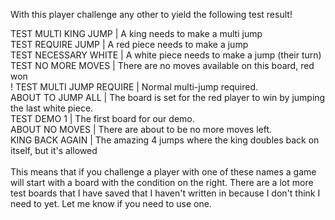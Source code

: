 With this player challenge any other to yield the following test result!

TEST MULTI KING JUMP		|	A king needs to make a multi jump<br>
TEST REQUIRE JUMP			|	A red piece needs to make a jump<br>
TEST NECESSARY WHITE		|	A white piece needs to make a jump (their turn)<br>
TEST NO MORE MOVES		    |	There are no moves available on this board, red won<br>!
TEST MULTI JUMP REQUIRE	    |	Normal multi-jump required.<br>
ABOUT TO JUMP ALL			|	The board is set for the red player to win by jumping the last white piece.<br>
TEST DEMO 1                 |   The first board for our demo.<br>
ABOUT NO MOVES              |   There are about to be no more moves left.<br>
KING BACK AGAIN             |   The amazing 4 jumps where the king doubles back on itself, but it's allowed<br>
<br>
This means that if you challenge a player with one of these names a game will start with a board with the condition on the right. There are a lot more test boards that I have saved that I haven't written in because I don't think I need to yet. Let me know if you need to use one.